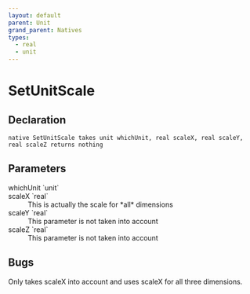 ```yaml
---
layout: default
parent: Unit
grand_parent: Natives
types:
  - real
  - unit
---
```


# SetUnitScale

## Declaration

```
native SetUnitScale takes unit whichUnit, real scaleX, real scaleY, real scaleZ returns nothing
```

## Parameters
<dl>
  <dt>whichUnit `unit`</dt>
  <dd></dd>

  <dt>scaleX `real`</dt>
  <dd>This is actually the scale for *all* dimensions</dd>

  <dt>scaleY `real`</dt>
  <dd>This parameter is not taken into account</dd>

  <dt>scaleZ `real`</dt>
  <dd>This parameter is not taken into account</dd>
</dl>

## Bugs 
Only takes scaleX into account and uses scaleX for all three dimensions.